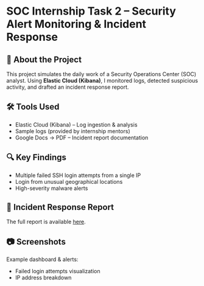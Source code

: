 # SOC Internship Task 2 – Security Alert Monitoring & Incident Response

## 📌 About the Project
This project simulates the daily work of a Security Operations Center (SOC) analyst. 
Using **Elastic Cloud (Kibana)**, I monitored logs, detected suspicious activity, 
and drafted an incident response report.

## 🛠 Tools Used
- Elastic Cloud (Kibana) – Log ingestion & analysis
- Sample logs (provided by internship mentors)
- Google Docs → PDF – Incident report documentation

## 🔍 Key Findings
- Multiple failed SSH login attempts from a single IP
- Login from unusual geographical locations
- High-severity malware alerts

## 📑 Incident Response Report
The full report is available [here](report/incident_response_report.pdf).

## 📷 Screenshots
Example dashboard & alerts:
- Failed login attempts visualization
- IP address breakdown
